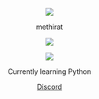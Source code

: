 <p align="center">  
<img src="https://media.discordapp.net/attachments/813341662545313832/813343404507267092/pokemon_pixel.gif">
</p>
<p align="center">
    methirat
<p align="center">  
<img src="https://komarev.com/ghpvc/?username=methirat&color=grey">
</p>
    <p align="center">
  <img src="https://discord.c99.nl/widget/theme-4/881888876216586290.png"/>
</p>
<p align="center">
Currently learning Python
<p align="center">
    <a href="https://discord.gg/4nSYqZ8KAA">Discord</a>
